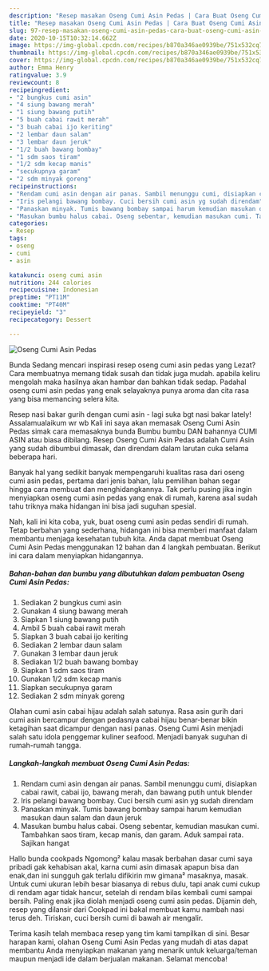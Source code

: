 ```yaml
---
description: "Resep masakan Oseng Cumi Asin Pedas | Cara Buat Oseng Cumi Asin Pedas Yang Bisa Manjain Lidah"
title: "Resep masakan Oseng Cumi Asin Pedas | Cara Buat Oseng Cumi Asin Pedas Yang Bisa Manjain Lidah"
slug: 97-resep-masakan-oseng-cumi-asin-pedas-cara-buat-oseng-cumi-asin-pedas-yang-bisa-manjain-lidah
date: 2020-10-15T10:32:14.662Z
image: https://img-global.cpcdn.com/recipes/b870a346ae0939be/751x532cq70/oseng-cumi-asin-pedas-foto-resep-utama.jpg
thumbnail: https://img-global.cpcdn.com/recipes/b870a346ae0939be/751x532cq70/oseng-cumi-asin-pedas-foto-resep-utama.jpg
cover: https://img-global.cpcdn.com/recipes/b870a346ae0939be/751x532cq70/oseng-cumi-asin-pedas-foto-resep-utama.jpg
author: Emma Henry
ratingvalue: 3.9
reviewcount: 8
recipeingredient:
- "2 bungkus cumi asin"
- "4 siung bawang merah"
- "1 siung bawang putih"
- "5 buah cabai rawit merah"
- "3 buah cabai ijo keriting"
- "2 lembar daun salam"
- "3 lembar daun jeruk"
- "1/2 buah bawang bombay"
- "1 sdm saos tiram"
- "1/2 sdm kecap manis"
- "secukupnya garam"
- "2 sdm minyak goreng"
recipeinstructions:
- "Rendam cumi asin dengan air panas. Sambil menunggu cumi, disiapkan cabai rawit, cabai ijo, bawang merah, dan bawang putih untuk blender"
- "Iris pelangi bawang bombay. Cuci bersih cumi asin yg sudah direndam"
- "Panaskan minyak. Tumis bawang bombay sampai harum kemudian masukan daun salam dan daun jeruk"
- "Masukan bumbu halus cabai. Oseng sebentar, kemudian masukan cumi. Tambahkan saos tiram, kecap manis, dan garam. Aduk sampai rata. Sajikan hangat"
categories:
- Resep
tags:
- oseng
- cumi
- asin

katakunci: oseng cumi asin 
nutrition: 244 calories
recipecuisine: Indonesian
preptime: "PT11M"
cooktime: "PT40M"
recipeyield: "3"
recipecategory: Dessert

---
```



![Oseng Cumi Asin Pedas](https://img-global.cpcdn.com/recipes/b870a346ae0939be/751x532cq70/oseng-cumi-asin-pedas-foto-resep-utama.jpg)

Bunda Sedang mencari inspirasi resep oseng cumi asin pedas yang Lezat? Cara membuatnya memang tidak susah dan tidak juga mudah. apabila keliru mengolah maka hasilnya akan hambar dan bahkan tidak sedap. Padahal oseng cumi asin pedas yang enak selayaknya punya aroma dan cita rasa yang bisa memancing selera kita.

Resep nasi bakar gurih dengan cumi asin - lagi suka bgt nasi bakar lately! Assalamualaikum wr wb Kali ini saya akan memasak Oseng Cumi Asin Pedas simak cara memasaknya bunda Bumbu bumbu DAN bahannya CUMI ASIN atau biasa dibilang. Resep Oseng Cumi Asin Pedas adalah Cumi Asin yang sudah dibumbui dimasak, dan direndam dalam larutan cuka selama beberapa hari.

Banyak hal yang sedikit banyak mempengaruhi kualitas rasa dari oseng cumi asin pedas, pertama dari jenis bahan, lalu pemilihan bahan segar hingga cara membuat dan menghidangkannya. Tak perlu pusing jika ingin menyiapkan oseng cumi asin pedas yang enak di rumah, karena asal sudah tahu triknya maka hidangan ini bisa jadi suguhan spesial.


Nah, kali ini kita coba, yuk, buat oseng cumi asin pedas sendiri di rumah. Tetap berbahan yang sederhana, hidangan ini bisa memberi manfaat dalam membantu menjaga kesehatan tubuh kita. Anda dapat membuat Oseng Cumi Asin Pedas menggunakan 12 bahan dan 4 langkah pembuatan. Berikut ini cara dalam menyiapkan hidangannya.

<!--inarticleads1-->

##### Bahan-bahan dan bumbu yang dibutuhkan dalam pembuatan Oseng Cumi Asin Pedas:

1. Sediakan 2 bungkus cumi asin
1. Gunakan 4 siung bawang merah
1. Siapkan 1 siung bawang putih
1. Ambil 5 buah cabai rawit merah
1. Siapkan 3 buah cabai ijo keriting
1. Sediakan 2 lembar daun salam
1. Gunakan 3 lembar daun jeruk
1. Sediakan 1/2 buah bawang bombay
1. Siapkan 1 sdm saos tiram
1. Gunakan 1/2 sdm kecap manis
1. Siapkan secukupnya garam
1. Sediakan 2 sdm minyak goreng


Olahan cumi asin cabai hijau adalah salah satunya. Rasa asin gurih dari cumi asin bercampur dengan pedasnya cabai hijau benar-benar bikin ketagihan saat dicampur dengan nasi panas. Oseng Cumi Asin menjadi salah satu idola penggemar kuliner seafood. Menjadi banyak suguhan di rumah-rumah tangga. 

<!--inarticleads2-->

##### Langkah-langkah membuat Oseng Cumi Asin Pedas:

1. Rendam cumi asin dengan air panas. Sambil menunggu cumi, disiapkan cabai rawit, cabai ijo, bawang merah, dan bawang putih untuk blender
1. Iris pelangi bawang bombay. Cuci bersih cumi asin yg sudah direndam
1. Panaskan minyak. Tumis bawang bombay sampai harum kemudian masukan daun salam dan daun jeruk
1. Masukan bumbu halus cabai. Oseng sebentar, kemudian masukan cumi. Tambahkan saos tiram, kecap manis, dan garam. Aduk sampai rata. Sajikan hangat


Hallo bunda cookpads Ngomong² kalau masak berbahan dasar cumi saya pribadi gak kehabisan akal, karna cumi asin dimasak apapun bisa dan enak,dan ini sungguh gak terlalu difikirin mw gimana² masaknya, masak. Untuk cumi ukuran lebih besar biasanya di rebus dulu, tapi anak cumi cukup di rendam agar tidak hancur, setelah di rendam bilas kembali cumi sampai bersih. Paling enak jika diolah menjadi oseng cumi asin pedas. Dijamin deh, resep yang dilansir dari Cookpad ini bakal membuat kamu nambah nasi terus deh. Tiriskan, cuci bersih cumi di bawah air mengalir. 

Terima kasih telah membaca resep yang tim kami tampilkan di sini. Besar harapan kami, olahan Oseng Cumi Asin Pedas yang mudah di atas dapat membantu Anda menyiapkan makanan yang menarik untuk keluarga/teman maupun menjadi ide dalam berjualan makanan. Selamat mencoba!
